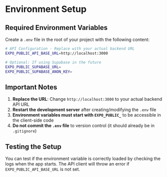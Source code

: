 # Environment Setup

## Required Environment Variables

Create a `.env` file in the root of your project with the following content:

```bash
# API Configuration - Replace with your actual backend URL
EXPO_PUBLIC_API_BASE_URL=http://localhost:3000

# Optional: If using Supabase in the future
EXPO_PUBLIC_SUPABASE_URL=
EXPO_PUBLIC_SUPABASE_ANON_KEY=
```

## Important Notes

1. **Replace the URL**: Change `http://localhost:3000` to your actual backend API URL
2. **Restart the development server** after creating/modifying the `.env` file
3. **Environment variables must start with `EXPO_PUBLIC_`** to be accessible in the client-side code
4. **Do not commit the `.env` file** to version control (it should already be in `.gitignore`)

## Testing the Setup

You can test if the environment variable is correctly loaded by checking the logs when the app starts. The API client will throw an error if `EXPO_PUBLIC_API_BASE_URL` is not set.